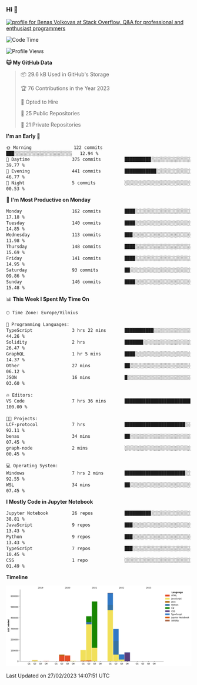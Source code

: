 ### Hi 👋
<a href="https://stackoverflow.com/users/14954249/benas-volkovas"><img src="https://stackoverflow.com/users/flair/14954249.png?theme=dark" width="208" height="58" alt="profile for Benas Volkovas at Stack Overflow, Q&amp;A for professional and enthusiast programmers" title="profile for Benas Volkovas at Stack Overflow, Q&amp;A for professional and enthusiast programmers"></a>

<!--START_SECTION:waka-->
![Code Time](http://img.shields.io/badge/Code%20Time-1%2C285%20hrs%2048%20mins-blue)

![Profile Views](http://img.shields.io/badge/Profile%20Views-5-blue)

**🐱 My GitHub Data** 

> 📦 29.6 kB Used in GitHub's Storage 
 > 
> 🏆 76 Contributions in the Year 2023
 > 
> 💼 Opted to Hire
 > 
> 📜 25 Public Repositories 
 > 
> 🔑 21 Private Repositories 
 > 
**I'm an Early 🐤** 

```text
🌞 Morning                122 commits         ███░░░░░░░░░░░░░░░░░░░░░░   12.94 % 
🌆 Daytime                375 commits         ██████████░░░░░░░░░░░░░░░   39.77 % 
🌃 Evening                441 commits         ████████████░░░░░░░░░░░░░   46.77 % 
🌙 Night                  5 commits           ░░░░░░░░░░░░░░░░░░░░░░░░░   00.53 % 
```
📅 **I'm Most Productive on Monday** 

```text
Monday                   162 commits         ████░░░░░░░░░░░░░░░░░░░░░   17.18 % 
Tuesday                  140 commits         ████░░░░░░░░░░░░░░░░░░░░░   14.85 % 
Wednesday                113 commits         ███░░░░░░░░░░░░░░░░░░░░░░   11.98 % 
Thursday                 148 commits         ████░░░░░░░░░░░░░░░░░░░░░   15.69 % 
Friday                   141 commits         ████░░░░░░░░░░░░░░░░░░░░░   14.95 % 
Saturday                 93 commits          ██░░░░░░░░░░░░░░░░░░░░░░░   09.86 % 
Sunday                   146 commits         ████░░░░░░░░░░░░░░░░░░░░░   15.48 % 
```


📊 **This Week I Spent My Time On** 

```text
🕑︎ Time Zone: Europe/Vilnius

💬 Programming Languages: 
TypeScript               3 hrs 22 mins       ███████████░░░░░░░░░░░░░░   44.26 % 
Solidity                 2 hrs               ███████░░░░░░░░░░░░░░░░░░   26.47 % 
GraphQL                  1 hr 5 mins         ████░░░░░░░░░░░░░░░░░░░░░   14.37 % 
Other                    27 mins             ██░░░░░░░░░░░░░░░░░░░░░░░   06.12 % 
JSON                     16 mins             █░░░░░░░░░░░░░░░░░░░░░░░░   03.60 % 

🔥 Editors: 
VS Code                  7 hrs 36 mins       █████████████████████████   100.00 % 

🐱‍💻 Projects: 
LCF-protocol             7 hrs               ███████████████████████░░   92.11 % 
benas                    34 mins             ██░░░░░░░░░░░░░░░░░░░░░░░   07.45 % 
graph-node               2 mins              ░░░░░░░░░░░░░░░░░░░░░░░░░   00.45 % 

💻 Operating System: 
Windows                  7 hrs 2 mins        ███████████████████████░░   92.55 % 
WSL                      34 mins             ██░░░░░░░░░░░░░░░░░░░░░░░   07.45 % 
```

**I Mostly Code in Jupyter Notebook** 

```text
Jupyter Notebook         26 repos            ██████████░░░░░░░░░░░░░░░   38.81 % 
JavaScript               9 repos             ███░░░░░░░░░░░░░░░░░░░░░░   13.43 % 
Python                   9 repos             ███░░░░░░░░░░░░░░░░░░░░░░   13.43 % 
TypeScript               7 repos             ███░░░░░░░░░░░░░░░░░░░░░░   10.45 % 
CSS                      1 repo              ░░░░░░░░░░░░░░░░░░░░░░░░░   01.49 % 
```



**Timeline**

![Lines of Code chart](https://raw.githubusercontent.com/BenasVolkovas/BenasVolkovas/main/assets/bar_graph.png)


 Last Updated on 27/02/2023 14:07:51 UTC
<!--END_SECTION:waka-->
